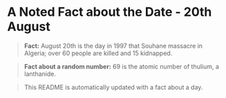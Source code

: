 
# A Noted Fact about the Date - 20th August

> **Fact:** August 20th is the day in 1997 that Souhane massacre in Algeria; over 60 people are killed and 15 kidnapped.

> **Fact about a random number:** 69 is the atomic number of thulium, a lanthanide.

> This README is automatically updated with a fact about a day.
